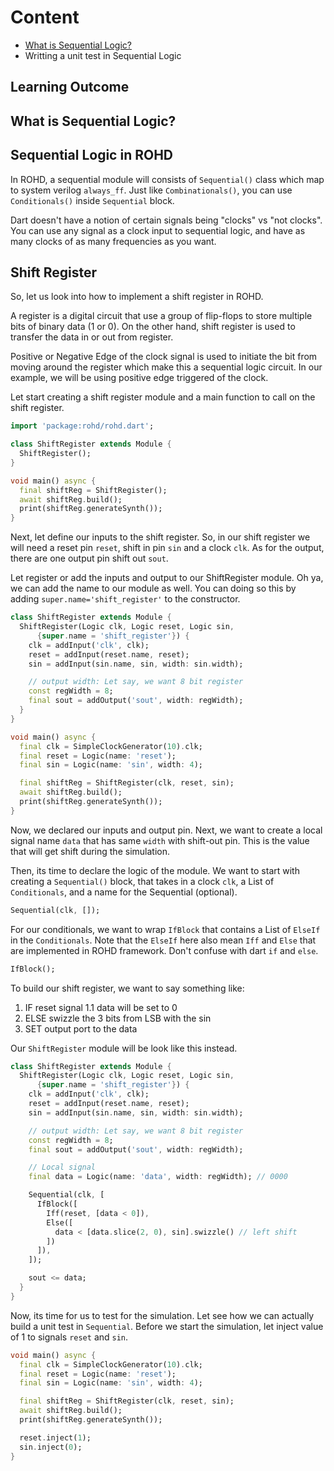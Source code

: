 # Content

- [What is Sequential Logic?](#what-is-sequential-logic)
- Writting a unit test in Sequential Logic

## Learning Outcome

## What is Sequential Logic?

## Sequential Logic in ROHD

In ROHD, a sequential module will consists of `Sequential()` class which map to system verilog `always_ff`. Just like `Combinationals()`, you can use `Conditionals()` inside `Sequential` block.

Dart doesn't have a notion of certain signals being "clocks" vs "not clocks". You can use any signal as a clock input to sequential logic, and have as many clocks of as many frequencies as you want.

## Shift Register

So, let us look into how to implement a shift register in ROHD.

A register is a digital circuit that use a group of flip-flops to store multiple bits of binary data (1 or 0). On the other hand, shift register is used to transfer the data in or out from register.

Positive or Negative Edge of the clock signal is used to initiate the bit from moving around the register which make this a sequential logic circuit. In our example, we will be using positive edge triggered of the clock.

Let start creating a shift register module and a main function to call on the shift register.

```dart
import 'package:rohd/rohd.dart';

class ShiftRegister extends Module {
  ShiftRegister();
}

void main() async {
  final shiftReg = ShiftRegister();
  await shiftReg.build();
  print(shiftReg.generateSynth());
}
```

Next, let define our inputs to the shift register. So, in our shift register we will need a reset pin `reset`, shift in pin `sin` and a clock `clk`. As for the output, there are one output pin shift out `sout`.

Let register or add the inputs and output to our ShiftRegister module. Oh ya, we can add the name to our module as well. You can doing so this by adding `super.name='shift_register'` to the constructor.

```dart
class ShiftRegister extends Module {
  ShiftRegister(Logic clk, Logic reset, Logic sin,
      {super.name = 'shift_register'}) {
    clk = addInput('clk', clk);
    reset = addInput(reset.name, reset);
    sin = addInput(sin.name, sin, width: sin.width);

    // output width: Let say, we want 8 bit register
    const regWidth = 8;
    final sout = addOutput('sout', width: regWidth);
  }
}

void main() async {
  final clk = SimpleClockGenerator(10).clk;
  final reset = Logic(name: 'reset');
  final sin = Logic(name: 'sin', width: 4);

  final shiftReg = ShiftRegister(clk, reset, sin);
  await shiftReg.build();
  print(shiftReg.generateSynth());
}
```

Now, we declared our inputs and output pin. Next, we want to create a local signal name `data` that has same `width` with shift-out pin. This is the value that will get shift during the simulation.

Then, its time to declare the logic of the module. We want to start with creating a `Sequential()` block, that takes in a clock `clk`, a List of `Conditionals`, and a name for the Sequential (optional).

```dart
Sequential(clk, []);
```

For our conditionals, we want to wrap `IfBlock` that contains a List of `ElseIf` in the `Conditionals`. Note that the `ElseIf` here also mean `Iff` and `Else` that are implemented in ROHD framework. Don't confuse with dart `if` and `else`.

```dart
IfBlock();
```

To build our shift register, we want to say something like:

1. IF reset signal
    1.1 data will be set to 0
2. ELSE swizzle the 3 bits from LSB with the sin
3. SET output port to the data

Our `ShiftRegister` module will be look like this instead.

```dart
class ShiftRegister extends Module {
  ShiftRegister(Logic clk, Logic reset, Logic sin,
      {super.name = 'shift_register'}) {
    clk = addInput('clk', clk);
    reset = addInput(reset.name, reset);
    sin = addInput(sin.name, sin, width: sin.width);

    // output width: Let say, we want 8 bit register
    const regWidth = 8;
    final sout = addOutput('sout', width: regWidth);

    // Local signal
    final data = Logic(name: 'data', width: regWidth); // 0000

    Sequential(clk, [
      IfBlock([
        Iff(reset, [data < 0]),
        Else([
          data < [data.slice(2, 0), sin].swizzle() // left shift
        ])
      ]),
    ]);

    sout <= data;
  }
}
```

Now, its time for us to test for the simulation. Let see how we can actually build a unit test in `Sequential`. Before we start the simulation, let inject value of 1 to signals `reset` and `sin`.

```dart
void main() async {
  final clk = SimpleClockGenerator(10).clk;
  final reset = Logic(name: 'reset');
  final sin = Logic(name: 'sin', width: 4);

  final shiftReg = ShiftRegister(clk, reset, sin);
  await shiftReg.build();
  print(shiftReg.generateSynth());

  reset.inject(1);
  sin.inject(0);
}
```
